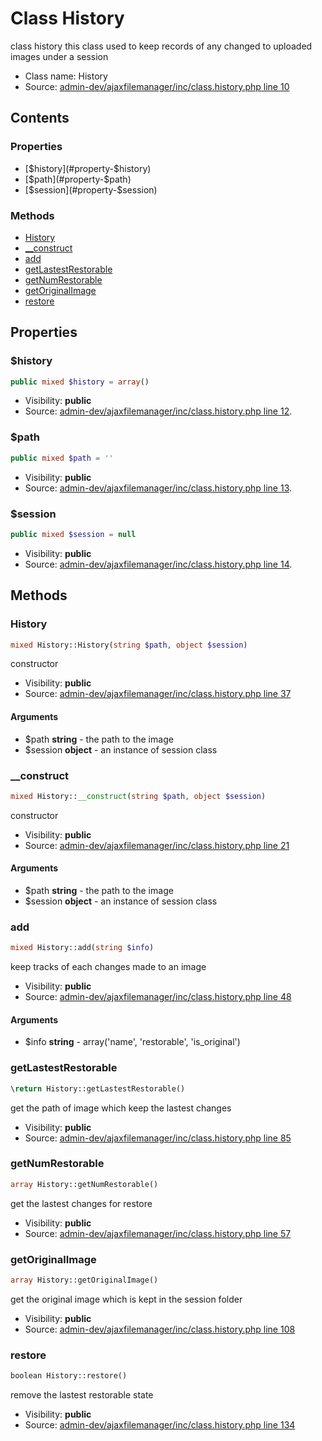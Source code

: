 Class History
=====================

class history
this class used to keep records of any changed to uploaded images under a session



* Class name: History
* Source: [admin-dev/ajaxfilemanager/inc/class.history.php line 10](https://github.com/PrestaShop/PrestaShop/blob/1.6.0.2/admin-dev/ajaxfilemanager/inc/class.history.php#L10)


Contents
--------


### Properties

* [$history](#property-$history)
* [$path](#property-$path)
* [$session](#property-$session)

### Methods

* [History](#method-History)
* [__construct](#method-__construct)
* [add](#method-add)
* [getLastestRestorable](#method-getLastestRestorable)
* [getNumRestorable](#method-getNumRestorable)
* [getOriginalImage](#method-getOriginalImage)
* [restore](#method-restore)




Properties
----------


### <a name="property-$history"></a>$history

```php
public mixed $history = array()
```





* Visibility: **public**
* Source: [admin-dev/ajaxfilemanager/inc/class.history.php line 12](https://github.com/PrestaShop/PrestaShop/blob/1.6.0.2/admin-dev/ajaxfilemanager/inc/class.history.php#L12).


### <a name="property-$path"></a>$path

```php
public mixed $path = ''
```





* Visibility: **public**
* Source: [admin-dev/ajaxfilemanager/inc/class.history.php line 13](https://github.com/PrestaShop/PrestaShop/blob/1.6.0.2/admin-dev/ajaxfilemanager/inc/class.history.php#L13).


### <a name="property-$session"></a>$session

```php
public mixed $session = null
```





* Visibility: **public**
* Source: [admin-dev/ajaxfilemanager/inc/class.history.php line 14](https://github.com/PrestaShop/PrestaShop/blob/1.6.0.2/admin-dev/ajaxfilemanager/inc/class.history.php#L14).


Methods
-------


### <a name="method-History"></a>History

```php
mixed History::History(string $path, object $session)
```

constructor



* Visibility: **public**
* Source: [admin-dev/ajaxfilemanager/inc/class.history.php line 37](https://github.com/PrestaShop/PrestaShop/blob/1.6.0.2/admin-dev/ajaxfilemanager/inc/class.history.php#L37)


#### Arguments
* $path **string** - the path to the image
* $session **object** - an instance of session class



### <a name="method-__construct"></a>__construct

```php
mixed History::__construct(string $path, object $session)
```

constructor



* Visibility: **public**
* Source: [admin-dev/ajaxfilemanager/inc/class.history.php line 21](https://github.com/PrestaShop/PrestaShop/blob/1.6.0.2/admin-dev/ajaxfilemanager/inc/class.history.php#L21)


#### Arguments
* $path **string** - the path to the image
* $session **object** - an instance of session class



### <a name="method-add"></a>add

```php
mixed History::add(string $info)
```

keep tracks of each changes made to an image



* Visibility: **public**
* Source: [admin-dev/ajaxfilemanager/inc/class.history.php line 48](https://github.com/PrestaShop/PrestaShop/blob/1.6.0.2/admin-dev/ajaxfilemanager/inc/class.history.php#L48)


#### Arguments
* $info **string** - array(&#039;name&#039;, &#039;restorable&#039;, &#039;is_original&#039;)



### <a name="method-getLastestRestorable"></a>getLastestRestorable

```php
\return History::getLastestRestorable()
```

get the path of image which keep the lastest changes



* Visibility: **public**
* Source: [admin-dev/ajaxfilemanager/inc/class.history.php line 85](https://github.com/PrestaShop/PrestaShop/blob/1.6.0.2/admin-dev/ajaxfilemanager/inc/class.history.php#L85)




### <a name="method-getNumRestorable"></a>getNumRestorable

```php
array History::getNumRestorable()
```

get the lastest changes for restore



* Visibility: **public**
* Source: [admin-dev/ajaxfilemanager/inc/class.history.php line 57](https://github.com/PrestaShop/PrestaShop/blob/1.6.0.2/admin-dev/ajaxfilemanager/inc/class.history.php#L57)




### <a name="method-getOriginalImage"></a>getOriginalImage

```php
array History::getOriginalImage()
```

get the original image which is kept in the session folder



* Visibility: **public**
* Source: [admin-dev/ajaxfilemanager/inc/class.history.php line 108](https://github.com/PrestaShop/PrestaShop/blob/1.6.0.2/admin-dev/ajaxfilemanager/inc/class.history.php#L108)




### <a name="method-restore"></a>restore

```php
boolean History::restore()
```

remove the lastest restorable state



* Visibility: **public**
* Source: [admin-dev/ajaxfilemanager/inc/class.history.php line 134](https://github.com/PrestaShop/PrestaShop/blob/1.6.0.2/admin-dev/ajaxfilemanager/inc/class.history.php#L134)



